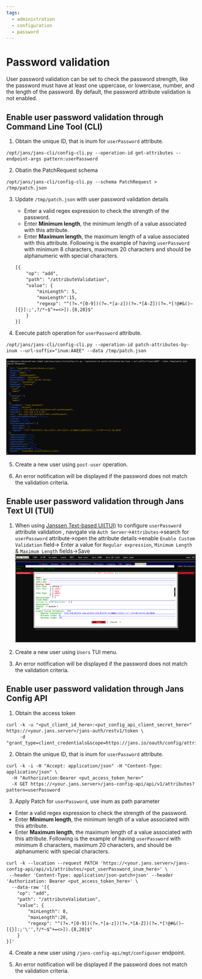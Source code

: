 ```yaml
---
tags:
  - administration
  - configuration
  - password
---
```


# Password validation
User password validation can be set to check the password strength,
like the password must have at least one uppercase, or lowercase, number, and
the length of the password.
By default, the password attribute validation is not enabled.


## Enable user password validation through Command Line Tool (CLI)
1. Obtain the unique ID, that is inum for `userPassword` attribute.
```shell
/opt/jans/jans-cli/config-cli.py --operation-id get-attributes --endpoint-args pattern:userPassword
```

2. Obatin the PatchRequest schema
```shell
/opt/jans/jans-cli/config-cli.py --schema PatchRequest > /tmp/patch.json
```

3. Update `/tmp/patch.json` with user password validation details

    - Enter a valid regex expression to check the strength of the password.
    - Enter **Minimum length**, the minimum length of a value associated with 
      this attribute.
    - Enter **Maximum length**, the maximum length of a value associated with 
      this attribute.
    Following is the example of having `userPassword` with minimum 8 characters,
    maximum 20 characters and should be alphanumeric with special characters.
    ```shell
    [{
        "op": "add",
        "path": "/attributeValidation",
        "value": {
            "minLength": 5,
            "maxLength":15,
            "regexp": "^(?=.*[0-9])(?=.*[a-z])(?=.*[A-Z])(?=.*[!@#&()–[{}]:;',?/*~$^+=<>]).{8,20}$"
        }
    }]
    ```

4. Execute patch operation for `userPassword` attribute.
```shell
/opt/jans/jans-cli/config-cli.py --operation-id patch-attributes-by-inum --url-suffix="inum:AAEE" --data /tmp/patch.json
```
![update default authentication method](../../assets/image-pwd-enable-custom-validation-jans-cli.png)

5. Create a new user using `post-user` operation.

6. An error notification will be displayed if the password does not match the 
   validation criteria.


## Enable user password validation through Jans Text UI (TUI)

1. When using [Janssen Text-based UI(TUI)](../../config-guide/config-tools/jans-tui/README.md) to configure `userPassword` attribute validation , navigate via
`Auth Server`->`Attributes`->search for `userPassword` attribute->open the attribute details->enable `Enable Custom Validation` field-> Enter a value for `Regular expression`, `Minimum Length` & `Maximum Length` fields->Save
![update default authentication method](../../assets/image-pwd-enable-custom-validation.png)

2. Create a new user using `Users` TUI menu.

3. An error notification will be displayed if the password does not match the validation criteria.


## Enable user password validation through Jans Config API

1. Obtain the access token
```shell
curl -k -u "<put_client_id_here>:<put_config_api_client_secret_here>" https://<your.jans.server>/jans-auth/restv1/token \
     -d  "grant_type=client_credentials&scope=https://jans.io/oauth/config/attributes.write"
```

2. Obtain the unique ID, that is inum for `userPassword` attribute.
```shell
curl -k -i -H "Accept: application/json" -H "Content-Type: application/json" \
  -H "Authorization:Bearer <put_access_token_here>" 
  -X GET https://<your.jans.server>/jans-config-api/api/v1/attributes?pattern=userPassword
```

3. Apply Patch for `userPassword`, use inum as path parameter
- Enter a valid regex expression to check the strength of the password.
- Enter **Minimum length**, the minimum length of a value associated with this attribute.
- Enter **Maximum length**, the maximum length of a value associated with this attribute.
  Following is the example of having `userPassword` with minimum 8 characters, maximum 20 characters, and should be alphanumeric with special characters.
```shell
curl -k --location --request PATCH 'https://<your.jans.server>/jans-config-api/api/v1/attributes/<put_userPassword_inum_here>' \
 --header 'Content-Type: application/json-patch+json' --header 'Authorization: Bearer <put_access_token_here>' \
  --data-raw '[{
    "op": "add",
    "path": "/attributeValidation",
    "value": {
        "minLength": 8,
        "maxLength":20,
        "regexp": "^(?=.*[0-9])(?=.*[a-z])(?=.*[A-Z])(?=.*[!@#&()–[{}]:;'\'',?/*~$^+=<>]).{8,20}$"
    }
}]'
```

4. Create a new user using `/jans-config-api/mgt/configuser` endpoint.

5. An error notification will be displayed if the password does not match the validation criteria.
